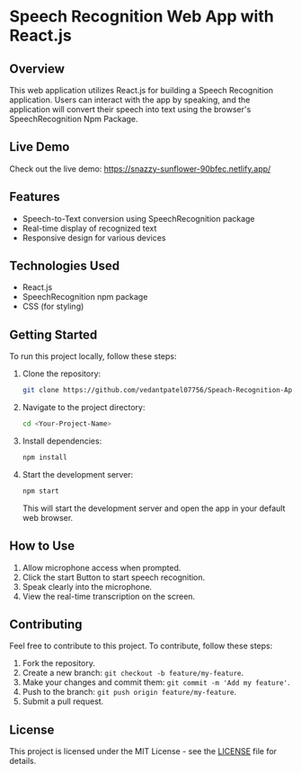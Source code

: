

# Speech Recognition Web App with React.js



## Overview

This web application utilizes React.js for building a Speech Recognition application. Users can interact with the app by speaking, and the application will convert their speech into text using the browser's SpeechRecognition Npm Package.

## Live Demo

Check out the live demo: https://snazzy-sunflower-90bfec.netlify.app/

## Features

- Speech-to-Text conversion using SpeechRecognition package
- Real-time display of recognized text
- Responsive design for various devices

## Technologies Used

- React.js
- SpeechRecognition npm package
- CSS (for styling)

## Getting Started

To run this project locally, follow these steps:

1. Clone the repository:

   ```bash
   git clone https://github.com/vedantpatel07756/Speach-Recognition-App.git
   ```

2. Navigate to the project directory:

   ```bash
   cd <Your-Project-Name>
   ```

3. Install dependencies:

   ```bash
   npm install
   ```

4. Start the development server:

   ```bash
   npm start
   ```

   This will start the development server and open the app in your default web browser.

## How to Use

1. Allow microphone access when prompted.
2. Click the start Button to start speech recognition.
3. Speak clearly into the microphone.
4. View the real-time transcription on the screen.

## Contributing

Feel free to contribute to this project. To contribute, follow these steps:

1. Fork the repository.
2. Create a new branch: `git checkout -b feature/my-feature`.
3. Make your changes and commit them: `git commit -m 'Add my feature'`.
4. Push to the branch: `git push origin feature/my-feature`.
5. Submit a pull request.

## License

This project is licensed under the MIT License - see the [LICENSE](LICENSE) file for details.



